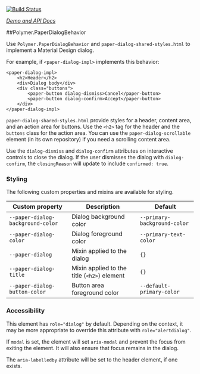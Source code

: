 
<!---

This README is automatically generated from the comments in these files:
paper-dialog-behavior.html

Edit those files, and our readme bot will duplicate them over here!
Edit this file, and the bot will squash your changes :)

-->

[![Build Status](https://travis-ci.org/PolymerElements/paper-dialog-behavior.svg?branch=master)](https://travis-ci.org/PolymerElements/paper-dialog-behavior)

_[Demo and API Docs](https://elements.polymer-project.org/elements/paper-dialog-behavior)_


##Polymer.PaperDialogBehavior


Use `Polymer.PaperDialogBehavior` and `paper-dialog-shared-styles.html` to implement a Material Design
dialog.

For example, if `<paper-dialog-impl>` implements this behavior:

    <paper-dialog-impl>
        <h2>Header</h2>
        <div>Dialog body</div>
        <div class="buttons">
            <paper-button dialog-dismiss>Cancel</paper-button>
            <paper-button dialog-confirm>Accept</paper-button>
        </div>
    </paper-dialog-impl>

`paper-dialog-shared-styles.html` provide styles for a header, content area, and an action area for buttons.
Use the `<h2>` tag for the header and the `buttons` class for the action area. You can use the
`paper-dialog-scrollable` element (in its own repository) if you need a scrolling content area.

Use the `dialog-dismiss` and `dialog-confirm` attributes on interactive controls to close the
dialog. If the user dismisses the dialog with `dialog-confirm`, the `closingReason` will update
to include `confirmed: true`.

### Styling

The following custom properties and mixins are available for styling.

Custom property | Description | Default
----------------|-------------|----------
`--paper-dialog-background-color` | Dialog background color                     | `--primary-background-color`
`--paper-dialog-color`            | Dialog foreground color                     | `--primary-text-color`
`--paper-dialog`                  | Mixin applied to the dialog                 | `{}`
`--paper-dialog-title`            | Mixin applied to the title (`<h2>`) element | `{}`
`--paper-dialog-button-color`     | Button area foreground color                | `--default-primary-color`

### Accessibility

This element has `role="dialog"` by default. Depending on the context, it may be more appropriate
to override this attribute with `role="alertdialog"`.

If `modal` is set, the element will set `aria-modal` and prevent the focus from exiting the element.
It will also ensure that focus remains in the dialog.

The `aria-labelledby` attribute will be set to the header element, if one exists.


